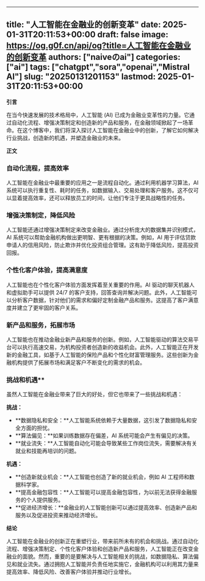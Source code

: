
---
title: "人工智能在金融业的创新变革"
date: 2025-01-31T20:11:53+00:00
draft: false
image: https://og.g0f.cn/api/og?title=人工智能在金融业的创新变革
authors: ["naiveのai"]
categories: ["ai"]
tags: ["chatgpt","sora","openai","Mistral AI"]
slug: "20250131201153"
lastmod: 2025-01-31T20:11:53+00:00
---
**引言**

在当今快速发展的技术格局中，人工智能 (AI) 已成为金融业变革性的力量。它通过自动化流程、增强决策制定和创造新的产品和服务，在金融领域掀起了一场革命。在这个博客中，我们将深入探讨人工智能在金融业中的创新，了解它如何解决行业挑战，创造新的机遇，并塑造金融业的未来。

**正文**

### 自动化流程，提高效率

人工智能在金融业中最重要的应用之一是流程自动化。通过利用机器学习算法，AI 系统可以执行重复性、耗时的任务，如数据输入、交易处理和客户服务。这不仅可以显着提高效率，还可以释放员工的时间，让他们专注于更具战略性的任务。

### 增强决策制定，降低风险

人工智能还通过增强决策制定来改变金融业。通过分析庞大的数据集并识别模式，AI 系统可以帮助金融机构做出更明智、更有根据的决策。例如，AI 用于评估贷款申请人的信用风险，防止欺诈并优化投资组合管理。这有助于降低风险，提高投资回报。

### 个性化客户体验，提高满意度

人工智能也在个性化客户体验方面发挥着至关重要的作用。AI 驱动的聊天机器人和虚拟助手可以提供 24/7 的客户支持，回答查询并解决问题。此外，人工智能可以分析客户数据，针对他们的需求和偏好定制金融产品和服务。这提高了客户满意度并建立了更牢固的客户关系。

### 新产品和服务，拓展市场

人工智能也在推动金融业新产品和服务的创新。例如，人工智能驱动的算法交易平台可以执行高速交易，为机构投资者创造新的收益机会。此外，人工智能正在开发新的金融工具，如基于人工智能的保险产品和个性化财富管理服务。这些创新为金融机构提供了拓展市场和满足客户不断变化的需求的机会。

### 挑战和机遇**

虽然人工智能在金融业带来了巨大的好处，但它也带来了一些挑战和机遇：

**挑战：**
- **数据隐私和安全：**人工智能系统依赖于大量数据，这引发了数据隐私和安全方面的担忧。
- **算法偏见：**如果训练数据存在偏差，AI 系统可能会产生有偏见的决策。
- **就业流失：**人工智能自动化可能会导致某些工作岗位流失，需要解决有关就业和技能再培训的问题。

**机遇：**
- **创造新就业机会：**人工智能也创造了新的就业机会，例如 AI 工程师和数据科学家。
- **提高金融包容性：**人工智能可以提高金融包容性，为以前无法获得金融服务的个人提供服务。
- **促进经济增长：**金融业的人工智能创新可以通过提高效率、创造新产品和服务以及促进投资来推动经济增长。

**结论**

人工智能在金融业的创新正在重塑行业，带来前所未有的机会和挑战。通过自动化流程、增强决策制定、个性化客户体验和创造新产品和服务，人工智能正在改变金融业的面貌。然而，重要的是要解决与人工智能相关的挑战，如数据隐私、算法偏见和就业流失。通过拥抱人工智能并负责任地实施它，金融机构可以利用其力量来提高效率、降低风险、改善客户体验并推动行业增长。